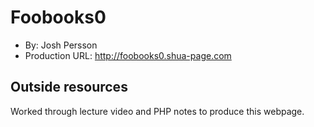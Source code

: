 # Foobooks0
+ By: Josh Persson
+ Production URL: <http://foobooks0.shua-page.com>

## Outside resources
Worked through lecture video and PHP notes to produce this webpage.




